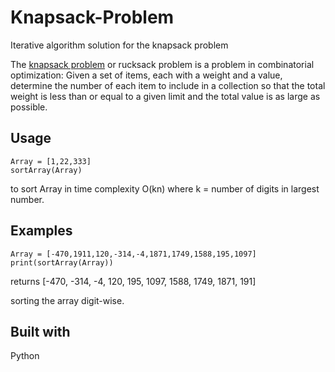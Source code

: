 # Knapsack-Problem
Iterative algorithm solution for the knapsack problem

The [knapsack problem](https://en.wikipedia.org/wiki/Knapsack_problem) or rucksack problem is a problem in combinatorial optimization: Given a set of items, each with a weight and a value, determine the number of each item to include in a collection so that the total weight is less than or equal to a given limit and the total value is as large as possible.


## Usage

```
Array = [1,22,333]
sortArray(Array)
```

to sort Array in time complexity O(kn) where k = number of digits in largest number.

## Examples

```
Array = [-470,1911,120,-314,-4,1871,1749,1588,195,1097]
print(sortArray(Array))
```

returns 
[-470, -314, -4, 120, 195, 1097, 1588, 1749, 1871, 191]

sorting the array digit-wise.

## Built with

Python
